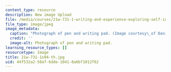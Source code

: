 ```yaml
---
content_type: resource
description: New image Upload
file: /media/courses/21w-731-1-writing-and-experience-exploring-self-in-society-spring-2004/44f532a250af6dde10418a6bf1012f62_21w-731-1s04-th.jpg
file_type: image/jpeg
image_metadata:
  caption: "Photograph of pen and writing pad. (Image courtesy\_of Daniel Bersak.)"
  credit: ''
  image-alt: Photograph of pen and writing pad.
learning_resource_types: []
resourcetype: Image
title: 21w-731-1s04-th.jpg
uid: 44f532a2-50af-6dde-1041-8a6bf1012f62
---
```

